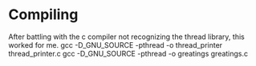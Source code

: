 # Compiling

After battling with the c compiler not recognizing the thread library, this worked for me.
gcc -D_GNU_SOURCE -pthread -o thread_printer thread_printer.c
gcc -D_GNU_SOURCE -pthread -o greatings greatings.c
